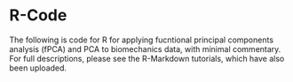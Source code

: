# R-Code

The following is code for R for applying fucntional principal components analysis (fPCA) and PCA to biomechanics data, with minimal commentary. For full descriptions, please see the R-Markdown tutorials, which have also been uploaded.
